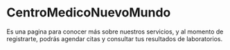 # CentroMedicoNuevoMundo
Es una pagina para conocer más sobre nuestros servicios, y al momento de registrarte, podrás agendar citas y consultar tus resultados de laboratorios.
